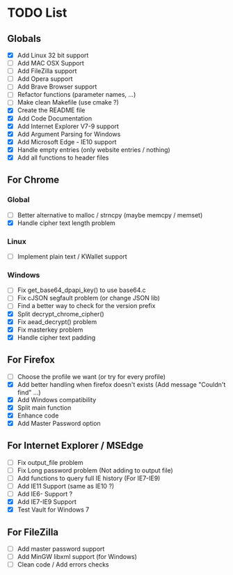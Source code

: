 # TODO List

## Globals 
- [x] Add Linux 32 bit support
- [ ] Add MAC OSX Support
- [ ] Add FileZilla support
- [ ] Add Opera support
- [ ] Add Brave Browser support
- [ ] Refactor functions (parameter names, ...)
- [ ] Make clean Makefile (use cmake ?)
- [x] Create the README file
- [x] Add Code Documentation
- [x] Add Internet Explorer V7-9 support 
- [x] Add Argument Parsing for Windows
- [x] Add Microsoft Edge - IE10 support
- [x] Handle empty entries (only website entries / nothing)
- [x] Add all functions to header files

## For Chrome

### Global
- [ ] Better alternative to malloc / strncpy (maybe memcpy / memset)
- [x] Handle cipher text length problem

### Linux
- [ ] Implement plain text / KWallet support

### Windows
- [ ] Fix get_base64_dpapi_key() to use base64.c 
- [ ] Fix cJSON segfault problem (or change JSON lib)
- [ ] Find a better way to check for the version prefix
- [x] Split decrypt_chrome_cipher() 
- [x] Fix aead_decrypt() problem
- [x] Fix masterkey problem
- [x] Handle cipher text  padding

## For Firefox
- [ ] Choose the profile we want (or try for every profile)
- [x] Add better handling when firefox doesn't exists (Add message "Couldn't find" ...)
- [x] Add Windows compatibility
- [x] Split main function
- [x] Enhance code
- [x] Add Master Password option

## For Internet Explorer / MSEdge
- [ ] Fix output_file problem
- [ ] Fix Long password problem (Not adding to output file)
- [ ] Add functions to query full IE history (For IE7-IE9)
- [ ] Add IE11 Support (same as IE10 ?)
- [ ] Add IE6- Support ?
- [x] Add IE7-IE9 Support
- [x] Test Vault for Windows 7

## For FileZilla
- [ ] Add master password support
- [ ] Add MinGW libxml support (for Windows)
- [ ] Clean code / Add errors checks
